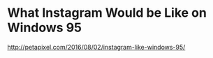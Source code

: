 # What Instagram Would be Like on Windows 95

http://petapixel.com/2016/08/02/instagram-like-windows-95/
